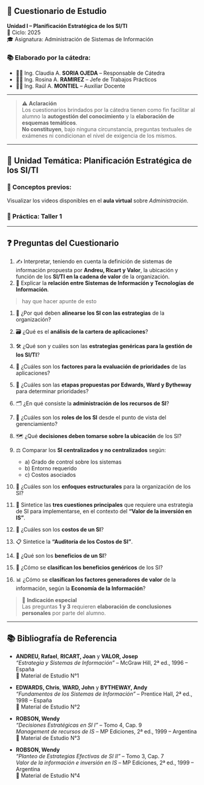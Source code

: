 ## 📝 Cuestionario de Estudio  
**Unidad I – Planificación Estratégica de los SI/TI**  
📆 Ciclo: 2025  
🎓 Asignatura: Administración de Sistemas de Información  

### 📚 Elaborado por la cátedra:
- 👩‍🏫 Ing. Claudia A. **SORIA OJEDA** – Responsable de Cátedra  
- 👩‍💼 Ing. Rosina A. **RAMIREZ** – Jefe de Trabajos Prácticos  
- 👨‍💻 Ing. Raúl A. **MONTIEL** – Auxiliar Docente  

---

> ⚠️ **Aclaración**  
Los cuestionarios brindados por la cátedra tienen como fin facilitar al alumno la **autogestión del conocimiento** y la **elaboración de esquemas temáticos**.  
**No constituyen**, bajo ninguna circunstancia, preguntas textuales de exámenes ni condicionan el nivel de exigencia de los mismos.

---

## 📌 Unidad Temática: Planificación Estratégica de los SI/TI

### 🧠 Conceptos previos:
Visualizar los videos disponibles en el **aula virtual** sobre *Administración*.

### 🧪 Práctica: Taller 1

---

## ❓ Preguntas del Cuestionario

1. ✍️ Interpretar, teniendo en cuenta la definición de sistemas de información propuesta por **Andreu, Ricart y Valor**, la ubicación y función de los **SI/TI en la cadena de valor** de la organización.
2. 📡 Explicar la **relación entre Sistemas de Información y Tecnologías de Información**.

> hay que hacer apunte de esto
1. 🤝 ¿Por qué deben **alinearse los SI con las estrategias** de la organización?
2. 🗃️ ¿Qué es el **análisis de la cartera de aplicaciones**?
3. 🛠️ ¿Qué son y cuáles son las **estrategias genéricas para la gestión de los SI/TI**?
4. 🧮 ¿Cuáles son los **factores para la evaluación de prioridades** de las aplicaciones?
5. 🧭 ¿Cuáles son las **etapas propuestas por Edwards, Ward y Bytheway** para determinar prioridades?

6. 🗂️ ¿En qué consiste la **administración de los recursos de SI**?
7. 🎯 ¿Cuáles son los **roles de los SI** desde el punto de vista del gerenciamiento?
8. 🗺️ ¿Qué **decisiones deben tomarse sobre la ubicación** de los SI?
9. ⚖️ Comparar los **SI centralizados y no centralizados** según:
    - a) Grado de control sobre los sistemas  
    - b) Entorno requerido  
    - c) Costos asociados  
10. 🧱 ¿Cuáles son los **enfoques estructurales** para la organización de los SI?
11. 🧩 Sintetice las **tres cuestiones principales** que requiere una estrategia de SI para implementarse, en el contexto del **“Valor de la inversión en IS”**.
12. 💸 ¿Cuáles son los **costos de un SI**?
13. 📋 Sintetice la **“Auditoría de los Costos de SI”**.
14. 🎁 ¿Qué son los **beneficios de un SI**?
15. 🧾 ¿Cómo se **clasifican los beneficios genéricos** de los SI?
16. 📊 ¿Cómo se **clasifican los factores generadores de valor** de la información, según la **Economía de la Información**?

> 💬 **Indicación especial**  
Las preguntas **1 y 3** requieren **elaboración de conclusiones personales** por parte del alumno.

---

## 📚 Bibliografía de Referencia

- **ANDREU, Rafael**, **RICART, Joan** y **VALOR, Josep**  
  *“Estrategia y Sistemas de Información”* – McGraw Hill, 2ª ed., 1996 – España  
  📁 Material de Estudio N°1  

- **EDWARDS, Chris**, **WARD, John** y **BYTHEWAY, Andy**  
  *“Fundamentos de los Sistemas de Información”* – Prentice Hall, 2ª ed., 1998 – España  
  📁 Material de Estudio N°2  

- **ROBSON, Wendy**  
  *“Decisiones Estratégicas en SI I”* – Tomo 4, Cap. 9  
  *Management de recursos de IS* – MP Ediciones, 2ª ed., 1999 – Argentina  
  📁 Material de Estudio N°3  

- **ROBSON, Wendy**  
  *“Planteo de Estrategias Efectivas de SI II”* – Tomo 3, Cap. 7  
  *Valor de la información e inversión en IS* – MP Ediciones, 2ª ed., 1999 – Argentina  
  📁 Material de Estudio N°4
